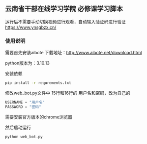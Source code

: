 ## 云南省干部在线学习学院 必修课学习脚本
运行后不需要手动切换视频进行观看，自动输入验证码进行验证
https://www.ynsgbzx.cn/

### 使用说明
需要首先安装aibote
下载地址：http://www.aibote.net/download.html

python版本为：3.10.13

安装依赖
```bash
pip install -r requrements.txt
```

修改web_bot.py文件中 15行和16行的 用户名和密码，改为自己的
```python
USERNAME = "用户名"
PASSWORD = "密码"
```

需要安装官方版本的chrome浏览器

然后启动运行
```bash
python web_bot.py
```